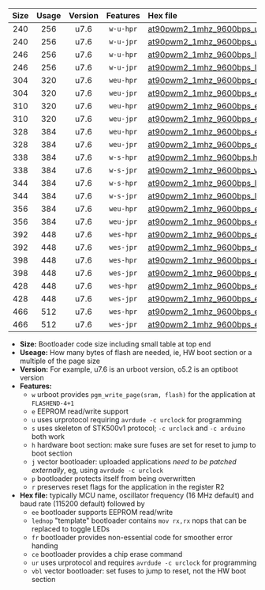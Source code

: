 |Size|Usage|Version|Features|Hex file|
|:-:|:-:|:-:|:-:|:--|
|240|256|u7.6|`w-u-hpr`|[at90pwm2_1mhz_9600bps_ur.hex](https://raw.githubusercontent.com/stefanrueger/urboot/main//at90pwm2_1mhz_9600bps_ur.hex)|
|240|256|u7.6|`w-u-jpr`|[at90pwm2_1mhz_9600bps_ur_vbl.hex](https://raw.githubusercontent.com/stefanrueger/urboot/main//at90pwm2_1mhz_9600bps_ur_vbl.hex)|
|246|256|u7.6|`w-u-hpr`|[at90pwm2_1mhz_9600bps_lednop_ur.hex](https://raw.githubusercontent.com/stefanrueger/urboot/main//at90pwm2_1mhz_9600bps_lednop_ur.hex)|
|246|256|u7.6|`w-u-jpr`|[at90pwm2_1mhz_9600bps_lednop_ur_vbl.hex](https://raw.githubusercontent.com/stefanrueger/urboot/main//at90pwm2_1mhz_9600bps_lednop_ur_vbl.hex)|
|304|320|u7.6|`weu-hpr`|[at90pwm2_1mhz_9600bps_ee_ur.hex](https://raw.githubusercontent.com/stefanrueger/urboot/main//at90pwm2_1mhz_9600bps_ee_ur.hex)|
|304|320|u7.6|`weu-jpr`|[at90pwm2_1mhz_9600bps_ee_ur_vbl.hex](https://raw.githubusercontent.com/stefanrueger/urboot/main//at90pwm2_1mhz_9600bps_ee_ur_vbl.hex)|
|310|320|u7.6|`weu-hpr`|[at90pwm2_1mhz_9600bps_ee_lednop_ur.hex](https://raw.githubusercontent.com/stefanrueger/urboot/main//at90pwm2_1mhz_9600bps_ee_lednop_ur.hex)|
|310|320|u7.6|`weu-jpr`|[at90pwm2_1mhz_9600bps_ee_lednop_ur_vbl.hex](https://raw.githubusercontent.com/stefanrueger/urboot/main//at90pwm2_1mhz_9600bps_ee_lednop_ur_vbl.hex)|
|328|384|u7.6|`weu-hpr`|[at90pwm2_1mhz_9600bps_ee_lednop_fr_ur.hex](https://raw.githubusercontent.com/stefanrueger/urboot/main//at90pwm2_1mhz_9600bps_ee_lednop_fr_ur.hex)|
|328|384|u7.6|`weu-jpr`|[at90pwm2_1mhz_9600bps_ee_lednop_fr_ur_vbl.hex](https://raw.githubusercontent.com/stefanrueger/urboot/main//at90pwm2_1mhz_9600bps_ee_lednop_fr_ur_vbl.hex)|
|338|384|u7.6|`w-s-hpr`|[at90pwm2_1mhz_9600bps.hex](https://raw.githubusercontent.com/stefanrueger/urboot/main//at90pwm2_1mhz_9600bps.hex)|
|338|384|u7.6|`w-s-jpr`|[at90pwm2_1mhz_9600bps_vbl.hex](https://raw.githubusercontent.com/stefanrueger/urboot/main//at90pwm2_1mhz_9600bps_vbl.hex)|
|344|384|u7.6|`w-s-hpr`|[at90pwm2_1mhz_9600bps_lednop.hex](https://raw.githubusercontent.com/stefanrueger/urboot/main//at90pwm2_1mhz_9600bps_lednop.hex)|
|344|384|u7.6|`w-s-jpr`|[at90pwm2_1mhz_9600bps_lednop_vbl.hex](https://raw.githubusercontent.com/stefanrueger/urboot/main//at90pwm2_1mhz_9600bps_lednop_vbl.hex)|
|356|384|u7.6|`weu-hpr`|[at90pwm2_1mhz_9600bps_ee_lednop_fr_ce_ur.hex](https://raw.githubusercontent.com/stefanrueger/urboot/main//at90pwm2_1mhz_9600bps_ee_lednop_fr_ce_ur.hex)|
|356|384|u7.6|`weu-jpr`|[at90pwm2_1mhz_9600bps_ee_lednop_fr_ce_ur_vbl.hex](https://raw.githubusercontent.com/stefanrueger/urboot/main//at90pwm2_1mhz_9600bps_ee_lednop_fr_ce_ur_vbl.hex)|
|392|448|u7.6|`wes-hpr`|[at90pwm2_1mhz_9600bps_ee.hex](https://raw.githubusercontent.com/stefanrueger/urboot/main//at90pwm2_1mhz_9600bps_ee.hex)|
|392|448|u7.6|`wes-jpr`|[at90pwm2_1mhz_9600bps_ee_vbl.hex](https://raw.githubusercontent.com/stefanrueger/urboot/main//at90pwm2_1mhz_9600bps_ee_vbl.hex)|
|398|448|u7.6|`wes-hpr`|[at90pwm2_1mhz_9600bps_ee_lednop.hex](https://raw.githubusercontent.com/stefanrueger/urboot/main//at90pwm2_1mhz_9600bps_ee_lednop.hex)|
|398|448|u7.6|`wes-jpr`|[at90pwm2_1mhz_9600bps_ee_lednop_vbl.hex](https://raw.githubusercontent.com/stefanrueger/urboot/main//at90pwm2_1mhz_9600bps_ee_lednop_vbl.hex)|
|428|448|u7.6|`wes-hpr`|[at90pwm2_1mhz_9600bps_ee_lednop_fr.hex](https://raw.githubusercontent.com/stefanrueger/urboot/main//at90pwm2_1mhz_9600bps_ee_lednop_fr.hex)|
|428|448|u7.6|`wes-jpr`|[at90pwm2_1mhz_9600bps_ee_lednop_fr_vbl.hex](https://raw.githubusercontent.com/stefanrueger/urboot/main//at90pwm2_1mhz_9600bps_ee_lednop_fr_vbl.hex)|
|466|512|u7.6|`wes-hpr`|[at90pwm2_1mhz_9600bps_ee_lednop_fr_ce.hex](https://raw.githubusercontent.com/stefanrueger/urboot/main//at90pwm2_1mhz_9600bps_ee_lednop_fr_ce.hex)|
|466|512|u7.6|`wes-jpr`|[at90pwm2_1mhz_9600bps_ee_lednop_fr_ce_vbl.hex](https://raw.githubusercontent.com/stefanrueger/urboot/main//at90pwm2_1mhz_9600bps_ee_lednop_fr_ce_vbl.hex)|

- **Size:** Bootloader code size including small table at top end
- **Useage:** How many bytes of flash are needed, ie, HW boot section or a multiple of the page size
- **Version:** For example, u7.6 is an urboot version, o5.2 is an optiboot version
- **Features:**
  + `w` urboot provides `pgm_write_page(sram, flash)` for the application at `FLASHEND-4+1`
  + `e` EEPROM read/write support
  + `u` uses urprotocol requiring `avrdude -c urclock` for programming
  + `s` uses skeleton of STK500v1 protocol; `-c urclock` and `-c arduino` both work
  + `h` hardware boot section: make sure fuses are set for reset to jump to boot section
  + `j` vector bootloader: uploaded applications *need to be patched externally*, eg, using `avrdude -c urclock`
  + `p` bootloader protects itself from being overwritten
  + `r` preserves reset flags for the application in the register R2
- **Hex file:** typically MCU name, oscillator frequency (16 MHz default) and baud rate (115200 default) followed by
  + `ee` bootloader supports EEPROM read/write
  + `lednop` "template" bootloader contains `mov rx,rx` nops that can be replaced to toggle LEDs
  + `fr` bootloader provides non-essential code for smoother error handing
  + `ce` bootloader provides a chip erase command
  + `ur` uses urprotocol and requires `avrdude -c urclock` for programming
  + `vbl` vector bootloader: set fuses to jump to reset, not the HW boot section
